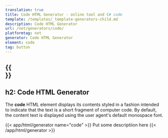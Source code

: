 ```yaml
---
translation: true
title: Code HTML Generator - online tool and C# code
template: /templates/_template-generators-child.md
description: Code HTML Generator
url: /net/generators/code/
platformtag: net
generator: Code HTML Generator
element: code
tag: button
---
```


{{<section overview>}}
---
h2: Code HTML Generator
---

The **code** HTML element displays its contents styled in a fashion intended to indicate that the text is a short fragment of computer code. By default, the content text is displayed using the user agent's default monospace font.

{{< app/html/generator name="code" >}}
Put some descriptiion here
{{< /app/html/generator >}}